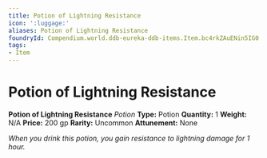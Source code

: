 ```yaml
---
title: Potion of Lightning Resistance
icon: ':luggage:'
aliases: Potion of Lightning Resistance
foundryId: Compendium.world.ddb-eureka-ddb-items.Item.bc4rkZAuENin5IG0
tags:
- Item
---
```


# Potion of Lightning Resistance

**Potion of Lightning Resistance**
_Potion_
**Type:** Potion
**Quantity:** 1
**Weight:** N/A
**Price:** 200 gp
**Rarity:** Uncommon
**Attunement:** None

*When you drink this potion, you gain resistance to lightning damage for 1 hour.*